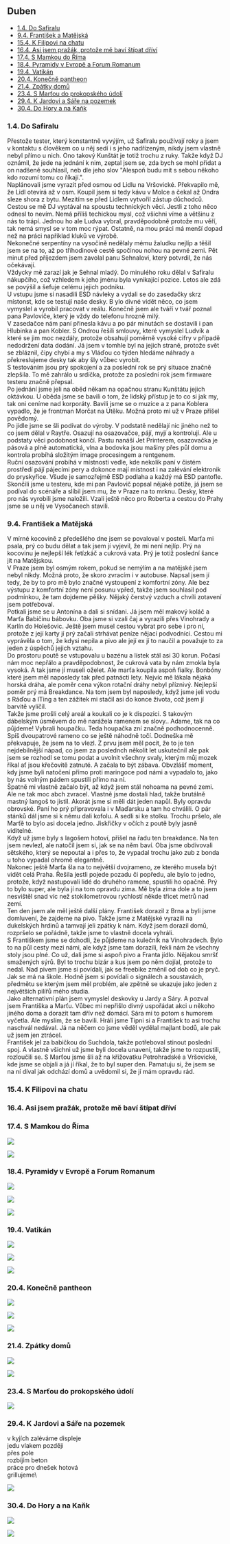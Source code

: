## Duben <!-- omit in toc --> 
- [1.4. Do Safiralu](#14-do-safiralu)
- [9.4. František a Matějská](#94-františek-a-matějská)
- [15.4. K Filipovi na chatu](#154-k-filipovi-na-chatu)
- [16.4. Asi jsem pražák, protože mě baví štípat dříví](#164-asi-jsem-pražák-protože-mě-baví-štípat-dříví)
- [17.4. S Mamkou do Říma](#174-s-mamkou-do-říma)
- [18.4. Pyramidy v Evropě a Forum Romanum](#184-pyramidy-v-evropě-a-forum-romanum)
- [19.4. Vatikán](#194-vatikán)
- [20.4. Konečně pantheon](#204-konečně-pantheon)
- [21.4. Zpátky domů](#214-zpátky-domů)
- [23.4. S Marťou do prokopského údolí](#234-s-marťou-do-prokopského-údolí)
- [29.4. K Jardovi a Sáře na pozemek](#294-k-jardovi-a-sáře-na-pozemek)
- [30.4. Do Hory a na Kaňk](#304-do-hory-a-na-kaňk)

### 1.4. Do Safiralu

Přestože tester, který konstantně vyvýjím, už Safiralu používají roky a jsem v kontaktu s člověkem co u něj sedí i s jeho nadřízeným, nikdy jsem vlastně nebyl přímo u nich. Ono takový Kunštát je totiž trochu z ruky. Takže když DJ oznámil, že jede na jednání k nim, zeptal jsem se, zda bych se mohl přidat a on nadšeně souhlasil, neb dle jeho slov "Alespoň budu mít s sebou někoho kdo rozumí tomu co říkají.".\
Naplánovali jsme vyrazit před osmou od Lidlu na Vršovické. Překvapilo mě, že Lidl otevírá až v osm. Koupil jsem si tedy kávu v Molce a čekal až Ondra sleze shora z bytu. Mezitím se před Lidlem vytvořil zástup důchodců.\
Cestou se mě DJ vyptával na spoustu technických věcí. Jestli z toho něco odnesl to nevím. Nemá příliš techickou mysl, což všichni víme a většinu z nás to trápí. Jednou ho ale Ludva vybral, pravděpodobně protože mu věří, tak nemá smysl se v tom moc rýpat. Ostatně, na mou práci má menší dopad než na práci například kluků ve výrobě.\
Nekonečné serpentíny na vysočině nedělaly mému žaludku nejlíp a těšil jsem se na to, až po tříhodinové cestě spočinou nohou na pevné zemi. Pět minut před příjezdem jsem zavolal panu Sehnalovi, který potvrdil, že nás očekávají.\
Vždycky mě zarazí jak je Sehnal mladý. Do minulého roku dělal v Safiralu nákupčího, což vzhledem k jeho jménu byla vynikající pozice. Letos ale zdá se povýšil a šefuje celému jejich podniku.\
U vstupu jsme si nasadili ESD návleky a vydali se do zasedačky skrz místonst, kde se testují naše desky. B ylo divné vidět něco, co jsem vymyslel a vyrobil pracovat v reálu. Konečně jsem ale tváří v tvář poznal pana Pavloviče, který je vždy do telefonu hrozně milý.\
V zasedačce nám paní přinesla kávu a po pár minutách se dostavili i pan Hlubinka a pan Kobler. S Ondrou řešili smlouvy, které vymyslel Ludvík a které se jim moc nezdály, protože obsahují poměrně vysoké cifry v případě nedodržení data dodání. Já jsem v tomhle byl na jejich straně, protože svět se zbláznil, čipy chybí a my s Vláďou co týden hledáme náhrady a překreslujeme desky tak aby šly vůbec vyrobit.\
S testováním jsou prý spokojení a za poslední rok se prý situace značně zlepšila. To mě zahrálo u srdíčka, protože za poslední rok jsem firmware testeru značně přepsal.\
Po jednání jsme jeli na oběd někam na opačnou stranu Kunštátu jejich oktávkou. U oběda jsme se bavili o tom, že lidský přístup je to co si jak my, tak oni ceníme nad korporáty. Bavili jsme se o muzice a z pana Koblera vypadlo, že je frontman Morčat na Útěku. Možná proto mi už v Praze přišel povědomý.\
Po jídle jsme se šli podívat do výroby. V podstatě nedělají nic jiného než to co jsem dělal v Raytře. Osazují na osazovačce, pájí, myjí a kontrolují. Ale u podstaty věci podobnost končí. Pastu nanáší Jet Printerem, osazovačka je pásová a plně automatická, vlna a bodovka jsou mašiny přes půl domu a kontrola probíhá složitým image procesingem a rentgenem.\
Ruční osazování probíhá v místnosti vedle, kde nekolik paní v čistém prostředí pájí pájecími pery a dokonce mají místnost i na zalévání elektronik do pryskyřice. Všude je samozřejmě ESD podlaha a každý má ESD pantofle.\
Skončili jsme u testeru, kde mi pan Pavlovič popsal nějaké potíže, já jsem se podíval do scénáře a slíbil jsem mu, že v Praze na to mrknu. Desky, které pro nás vyrobili jsme naložili. Vzali ještě něco pro Roberta a cestou do Prahy jsme se u něj ve Vysočanech stavili.

### 9.4. František a Matějská

V mírné kocovině z předešlého dne jsem se povaloval v posteli. Marťa mi psala, prý co budu dělat a tak jsem jí vyjevil, že mi není nejlíp. Prý na kocovinu je nejlepší lék řetízkáč a cukrová vata. Prý je totiž poslední šance jít na Matějskou.\
V Praze jsem byl osmým rokem, pokud se nemýlím a na matějské jsem nebyl nikdy. Možná proto, že skoro zvracím i v autobuse. Napsal jsem jí tedy, že by to pro mě bylo značné vystoupení z komfortní zóny. Ale bez výstupu z komfortní zóny není posunu vpřed, takže jsem souhlasil pod podmínkou, že tam dojdeme pěšky. Nějaký čerstvý vzduch a chvíli zotavení jsem potřeboval.\
Potkali jsme se u Antonína a dali si snídani. Já jsem měl makový koláč a Marťa Babičinu bábovku. Oba jsme si vzali čaj a vyrazili přes Vinohrady a Karlín do Holešovic. Ještě jsem musel cestou vybrat pro sebe i pro ní, protože z její karty jí prý začali strhávat peníze nějací podvodníci. Cestou mi vyprávěla o tom, že kdysi nepila a pivo ale její ex jí to naučil a považuje to za jeden z úspěchů jejich vztahu.\
Do prostoru poutě se vstupovalu u bazénu a lístek stál asi 30 korun. Počasí nám moc nepřálo a pravděpodobnost, že cukrová vata by nám zmokla byla vysoká. A tak jsme jí museli oželet. Ale marťa koupila aspoň fialky. Bonbóny které jsem měl naposledy tak před patnácti lety. Nejvíc mě lákala nějaká horská dráha, ale poměr cena výkon rotační dráhy nebyl příznivý. Nejlepší poměr prý má Breakdance. Na tom jsem byl naposledy, když jsme jeli vodu s Ráďou a ITing a ten zážitek mi stačil asi do konce života, což jsem jí barvitě vylíčil.\
Takže jsme prošli celý areál a koukali co je k dispozici. S takovým dábelským úsměvem do mě narážela ramenem se slovy.. Adame, tak na co půjdeme! Vybrali houpačku. Teda houpačka zní značně podhodnocenně. Spíš dvoupatrové rameno co se ještě náhodně točí. Dodneška mě překvapuje, že jsem na to vlezl. Z prvu jsem měl pocit, že to je ten nejdebilnější nápad, co jsem za poslednch několit let uskutečnil ale pak jsem se rozhodl se tomu podat a uvolnit všechny svaly, kterým můj mozek říkal ať jsou křečovitě zatnuté. A začala to být zábava. Obvzlášť moment, kdy jsme byli natočení přímo proti maringoce pod námi a vypadalo to, jako by nás volným pádem spustili přímo na ní.\
Špatně mi vlastně začalo být, až když jsem stál nohoama na pevné zemi. Ale ne tak moc abch zvracel. Vlastně jsme dostali hlad, takže brutálně mastný langoš to jistil. Akorát jsme si měli dát jeden napůl. Byly opravdu obrovské. Paní ho prý připravovala i v Maďarsku a tam ho chválili. O pár stánků dál jsme si k němu dali kofolu. A sedli si ke stolku. Trochu pršelo, ale Marťě to bylo asi docela jedno. Jiskřičky v očích z poutě byly jasně viditelné.\
Když už jsme byly s lagošem hotoví, přišel na řadu ten breakdance. Na ten jsem nevlezl, ale natočil jsem si, jak se na něm baví. Oba jsme obdivovali sětského, který se nepoutal a i přes to, že vypadal trochu jako zub z bonda u toho vypadal ohromě elegantně.\
Nakonec ještě Marťa šla na to největší dvojrameno, ze kterého musela být vidět celá Praha. Řešila jestli pojede pozadu či popředu, ale bylo to jedno, protože, když nastupovali lidé do druhého ramene, spustili ho opačně. Prý to bylo super, ale byla jí na tom opravdu zima. Mě byla zima dole a to jsem nesvištěl snad víc než stokilometrovou rychlostí někde třicet metrů nad zemí.\
Ten den jsem ale měl ještě další plány. František dorazil z Brna a byli jsme domluvení, že zajdeme na pivo. Takže jsme z Matějské vyrazili na dukelských hrdinů a tamvají jeli zpátky k nám. Když jsem dorazil domů, rozpršelo se pořádně, takže jsme to vlastně docela vyhráli.\
S Františkem jsme se dohodli, že půjdeme na kulečník na Vinohradech. Bylo to na půl cesty mezi námi, ale když jsme tam dorazili, řekli nám že všechny stoly jsou plné. Co už, dali jsme si aspoň pivo a Franta jídlo. Nějakou smršť smažených sýrů. Byl to trochu bizár a kus jsem po něm dojíal, protože to nedal. Nad pivem jsme si povídali, jak se freebike změnil od dob co je pryč. Jak se má na škole. Hodně jsem si povídali o signálech a soustavách, předmětu se kterým jsem měl problém, ale zpětně se ukazuje jako jeden z největších pilířů mého studia.\
Jako alternativní plán jsem vymyslel deskovky u Jardy a Sáry. A pozval jsem Františka a Marťu. Vůbec mi nepřišlo divný uspořádat akci u někoho jiného doma a dorazit tam dřív než domácí. Sára mi to potom s humorem vyčetla. Ale myslím, že se bavili. Hráli jsme Tipni si a František to asi trochu naschvál nedával. Já na něčem co jsme věděl vydělal majlant bodů, ale pak už jsem jen ztrácel.\
František jel za babičkou do Suchdola, takže potřeboval stinout poslední spoj. A vlastně všichni už jsme byli docela unavení, takže jsme to rozpustili, rozloučili se. S Marťou jsme šli až na křižovatku Petrohradské a Vršovické, kde jsme se objali a já jí říkal, že to byl super den. Pamatuju si, že jsem se na ní díval jak odchází domů a uvědomil si, že jí mám opravdu rád.

### 15.4. K Filipovi na chatu

### 16.4. Asi jsem pražák, protože mě baví štípat dříví

### 17.4. S Mamkou do Říma

<a href="../images/2022_april/17_1.jpg" target="_blank"><img src="../images/thumbnails/2022_april/17_1.jpg"></a>

<a href="../images/2022_april/17_2.jpg" target="_blank"><img src="../images/thumbnails/2022_april/17_2.jpg"></a>

### 18.4. Pyramidy v Evropě a Forum Romanum

<a href="../images/2022_april/18_1.jpg" target="_blank"><img src="../images/thumbnails/2022_april/18_1.jpg"></a>

<a href="../images/2022_april/18_2.jpg" target="_blank"><img src="../images/thumbnails/2022_april/18_2.jpg"></a>

<a href="../images/2022_april/18_3.jpg" target="_blank"><img src="../images/thumbnails/2022_april/18_3.jpg"></a>


### 19.4. Vatikán

<a href="../images/2022_april/19_1.jpg" target="_blank"><img src="../images/thumbnails/2022_april/19_1.jpg"></a>

<a href="../images/2022_april/19_2.jpg" target="_blank"><img src="../images/thumbnails/2022_april/19_2.jpg"></a>

<a href="../images/2022_april/19_3.jpg" target="_blank"><img src="../images/thumbnails/2022_april/19_3.jpg"></a>


### 20.4. Konečně pantheon

<a href="../images/2022_april/20_1.jpg" target="_blank"><img src="../images/thumbnails/2022_april/20_1.jpg"></a>

<a href="../images/2022_april/20_2.jpg" target="_blank"><img src="../images/thumbnails/2022_april/20_2.jpg"></a>

<a href="../images/2022_april/20_3.jpg" target="_blank"><img src="../images/thumbnails/2022_april/20_3.jpg"></a>

### 21.4. Zpátky domů

<a href="../images/2022_april/21_1.jpg" target="_blank"><img src="../images/thumbnails/2022_april/21_1.jpg"></a>

<a href="../images/2022_april/21_2.jpg" target="_blank"><img src="../images/thumbnails/2022_april/21_2.jpg"></a>

### 23.4. S Marťou do prokopského údolí

<a href="../images/2022_april/23.jpg" target="_blank"><img src="../images/thumbnails/2022_april/23.jpg"></a>

### 29.4. K Jardovi a Sáře na pozemek

v kyjích zaléváme displeje\
jedu vlakem později\
přes pole\
rozbíjím beton\
práce pro dnešek hotová\
grillujeme\

<a href="../images/2022_april/29.jpg" target="_blank"><img src="../images/thumbnails/2022_april/29.jpg"></a>

### 30.4. Do Hory a na Kaňk

<a href="../images/2022_april/30_1.jpg" target="_blank"><img src="../images/thumbnails/2022_april/40_1.jpg"></a>

<a href="../images/2022_april/30_2.jpg" target="_blank"><img src="../images/thumbnails/2022_april/40_2.jpg"></a>
